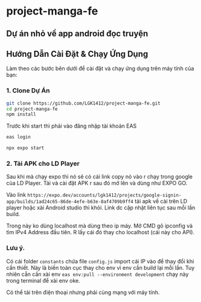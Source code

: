 # project-manga-fe

Dự án nhỏ về app android đọc truyện
---

## Hướng Dẫn Cài Đặt & Chạy Ứng Dụng

Làm theo các bước bên dưới để cài đặt và chạy ứng dụng trên máy tính của bạn:

### 1. Clone Dự Án

```bash
git clone https://github.com/LGK1412/project-manga-fe.git 
cd project-manga-fe
npm install
```

Trước khi start thì phải vào đăng nhập tài khoản EAS
```bash
eas login
```

```bash
npx expo start
```

### 2. Tải APK cho LD Player

Sau khi mà chạy expo thì nó sẽ có cái link copy nó vào r chạy trong google của LD Player. Tải và cài đặt APK r sau đó mở lên và dùng như EXPO GO.

Vào link `https://expo.dev/accounts/lgk1412/projects/google-signin-app/builds/1ad24c65-86de-4efe-b63e-8af4709b9ff4` tải apk về cài trên LD player hoặc xài Android studio thì khỏi. Link dc cập nhật liên tục sau mỗi lần build.

Trong này ko dùng localhost mà dùng theo ip máy. Mở CMD gõ ipconfig và tìm IPv4 Address đầu tiên. R lấy cái đó thay cho localhost (cái này cho API).

### Lưu ý.

Có cái folder `constants` chứa file `config.js` import cái IP vào để thay đổi khi cần thiết. Này là biến toàn cục thay cho env vì env cần build lại mỗi lần. Tuy nhiên cẫn cần xài env `eas env:pull --environment development` chạy này trong terminal để xài env oke.

Có thể tải trên điện thoại nhưng phải cùng mạng với máy tính.
